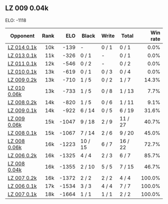## LZ 009 0.04k ##

ELO: -1118

Opponent | Rank | ELO | Black | Write | Total | Win rate
---------|-----:|----:|-------|-------|-------|-------:
[LZ 014 0.1k](LZ%20014%200.1k.md) | 10k | -139 | - | 0 / 1 | 0 / 1 | 0.0%
[LZ 013 0.1k](LZ%20013%200.1k.md) | 11k | -326 | 0 / 1 | - | 0 / 1 | 0.0%
[LZ 011 0.1k](LZ%20011%200.1k.md) | 12k | -546 | 0 / 2 | - | 0 / 2 | 0.0%
[LZ 010 0.1k](LZ%20010%200.1k.md) | 13k | -619 | 0 / 1 | 0 / 3 | 0 / 4 | 0.0%
[LZ 009 0.2k](LZ%20009%200.2k.md) | 13k | -710 | 1 / 5 | 0 / 2 | 1 / 7 | 14.3%
[LZ 010 0.06k](LZ%20010%200.06k.md) | 13k | -733 | 1 / 5 | 0 / 8 | 1 / 13 | 7.7%
[LZ 008 0.2k](LZ%20008%200.2k.md) | 14k | -820 | 1 / 5 | 0 / 6 | 1 / 11 | 9.1%
[LZ 009 0.1k](LZ%20009%200.1k.md) | 14k | -922 | 6 / 14 | 0 / 5 | 6 / 19 | 31.6%
[LZ 009 0.06k](LZ%20009%200.06k.md) | 15k | -1047 | 9 / 18 | 2 / 9 | 11 / 27 | 40.7%
[LZ 008 0.1k](LZ%20008%200.1k.md) | 15k | -1067 | 7 / 14 | 2 / 6 | 9 / 20 | 45.0%
[LZ 008 0.06k](LZ%20008%200.06k.md) | 16k | -1223 | 10 / 15 | 6 / 7 | 16 / 22 | 72.7%
[LZ 006 0.2k](LZ%20006%200.2k.md) | 16k | -1325 | 4 / 4 | 2 / 3 | 6 / 7 | 85.7%
[LZ 008 0.04k](LZ%20008%200.04k.md) | 16k | -1355 | 2 / 10 | 5 / 5 | 7 / 15 | 46.7%
[LZ 007 0.2k](LZ%20007%200.2k.md) | 16k | -1372 | 2 / 2 | 2 / 2 | 4 / 4 | 100.0%
[LZ 006 0.1k](LZ%20006%200.1k.md) | 17k | -1534 | 3 / 3 | 4 / 4 | 7 / 7 | 100.0%
[LZ 007 0.1k](LZ%20007%200.1k.md) | 18k | -1664 | 1 / 1 | 1 / 1 | 2 / 2 | 100.0%
